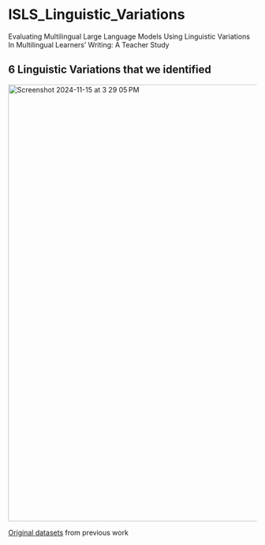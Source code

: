 # ISLS_Linguistic_Variations
Evaluating Multilingual Large Language Models Using Linguistic Variations In Multilingual Learners’ Writing: A Teacher Study

## 6 Linguistic Variations that we identified
<img width="885" alt="Screenshot 2024-11-15 at 3 29 05 PM" src="https://github.com/user-attachments/assets/a547bf94-092d-4f1d-b0ea-a2d95ccf27b5">


[Original datasets](https://github.com/asr9koa/Code-switching-lak) from previous work

